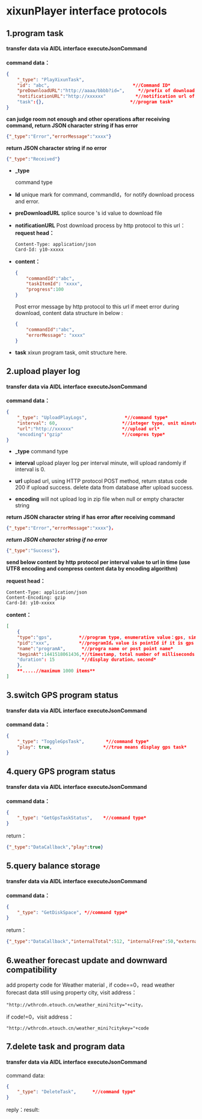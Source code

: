 # 				xixunPlayer interface protocols

## 1.program task

#### transfer data via AIDL interface executeJsonCommand

**command data：**

```json
{ 
    "_type": "PlayXixunTask", 
    "id": "abc", 							   *//Command ID*
    "preDownloadURL":"http://aaaa/bbbb?id=", 	 *//prefix of download url* 
    "notificationURL":"http://xxxxxx" 			*//notification url of download processing*
    "task":{}, 								  *//program task* 
}
```

**can judge room not enough and other operations after receiving command, return JSON character string if has error**

```json
{"_type":"Error","errorMessage":"xxxx"}
```

**return JSON character string if no error**

```json
{"_type":"Received"}
```



- **_type** 

  command type

- **Id** 
  unique mark for command, commandId，for notify download process and error.

- **preDownloadURL** 
  splice  source 's id value to download file

- **notificationURL** 
  Post download process by http protocol to this url： 
  **request head：** 

  ```
  Content-Type: application/json 
  Card-Id: y10-xxxxx
  ```

- **content：** 

  ```json
  { 
      "commandId":"abc", 
      "taskItemId": "xxxx", 
      "progress":100 
  } 
  ```

  Post error message by http protocol to this url if meet error during download, content data structure in below :

  ```json
  { 
      "commandId":"abc", 
      "errorMessage": "xxxx" 
  }
  ```

- **task** 
  xixun program task, omit structure here.

## 2.upload player log

#### transfer data via AIDL interface executeJsonCommand

**command data：**

```json
{ 
    "_type": "UploadPlayLogs", 				*//command type* 
    "interval": 60, 					   *//integer type, unit minute* 
    "url":"http://xxxxxx"				   *//upload url* 
    "encoding":"gzip" 					   *//compres type* 
}
```

-   **\_type** 
    command type

-   **interval** 
    upload player log per interval minute, will upload randomly if  interval is 0. 

-   **url** 
    upload url, using HTTP protocol POST method, return status code 200 if upload success. delete data from database after upload success.  

-   **encoding** 
    will not upload log in zip file when null or empty character string

**return JSON character string if has error after receiving command**

```json
{"_type":"Error","errorMessage":"xxxx"}，
```

**_return JSON character string if no error_**

```json
{"_type":"Success"}，
```

**send below content by http protocol per interval value to url in time (use UTF8 encoding and compress content data by encoding algorithm)**

**request head：** 

```
Content-Type: application/json 
Content-Encoding: gzip 
Card-Id: y10-xxxxx
```



**content：** 

```json
[ 
    { 
    "type":"gps", 		   *//program type, enumerative value：gps, simple, advanced, usb* 
    "pid":"xxx", 		   *//programId。value is pointId if it is gps task。* 
    "name":"programA", 	 	*//progra name or post point name* 
    "beginAt":1441518061436,*//timestamp, total number of milliseconds from 00:00:00 GMT 01 January 1970* 
    "duration": 15			*//display duration，second* 
    }, 
	**.....//maximum 1000 items** 
]
```



## 3.switch GPS program status 

#### transfer data via AIDL interface executeJsonCommand

**command data：**

```json
{ 
    "_type": "ToggleGpsTask", 		 *//command type* 
    "play": true, 					*//true means display gps task* 
}
```



## 4.query GPS program status

#### transfer data via AIDL interface executeJsonCommand

**command data：**

```json
{ 
	"_type": "GetGpsTaskStatus", 	*//command type* 
}
```



return：

```json
{"_type":"DataCallback","play":true}
```



## 5.query balance storage 

#### transfer data via AIDL interface executeJsonCommand

**command data：**

```json
{ 
	"_type": "GetDiskSpace", *//command type* 
}
```



return：

```json
{"_type":"DataCallback","internalTotal":512, "internalFree":50,"externalTotal":2048, "externalFree":60, },unit MB。
```



## 6.weather forecast update and downward compatibility

add property code for Weather material ,
if code==0，read weather forecast data still using property city, visit address：

```
"http://wthrcdn.etouch.cn/weather_mini?city="+city，
```

if code!=0，visit address：

```
"http://wthrcdn.etouch.cn/weather_mini?citykey="+code
```



## 7.delete task and program data

#### transfer data via AIDL interface executeJsonCommand

command data:

```json
{ 
	"_type": "DeleteTask", 		*//command type* 
}
```

reply：result:
